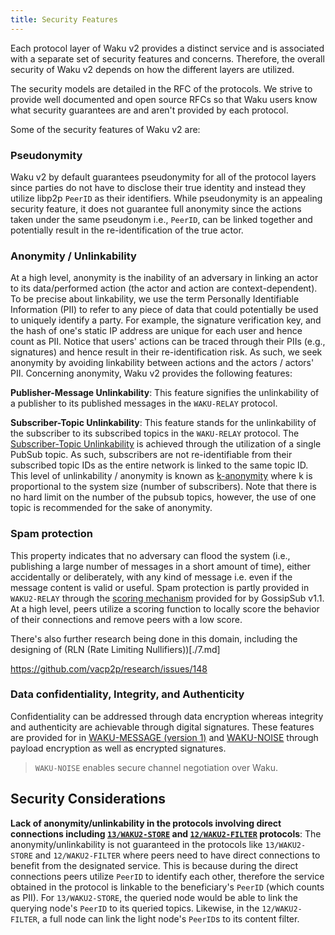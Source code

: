 ```yaml
---
title: Security Features
---
```


Each protocol layer of Waku v2 provides a distinct service and is associated with a separate set of security features and concerns.
Therefore, the overall security of Waku v2 depends on how the different layers are utilized.

The security models are detailed in the RFC of the protocols.
We strive to provide well documented and open source RFCs so that Waku users know what security guarantees are and aren't provided by each protocol.

Some of the security features of Waku v2 are:

### Pseudonymity

Waku v2 by default guarantees pseudonymity for all of the protocol layers since parties do not have to disclose their true identity
and instead they utilize libp2p `PeerID` as their identifiers.
While pseudonymity is an appealing security feature, it does not guarantee full anonymity since the actions taken under the same pseudonym
i.e., `PeerID`, can be linked together and potentially result in the re-identification of the true actor.

### Anonymity / Unlinkability

At a high level, anonymity is the inability of an adversary in linking an actor to its data/performed action (the actor and action are context-dependent).
To be precise about linkability, we use the term Personally Identifiable Information (PII) to refer to any piece of data that could potentially be used to uniquely identify a party.
For example, the signature verification key, and the hash of one's static IP address are unique for each user and hence count as PII.
Notice that users' actions can be traced through their PIIs (e.g., signatures) and hence result in their re-identification risk.
As such, we seek anonymity by avoiding linkability between actions and the actors / actors' PII. Concerning anonymity, Waku v2 provides the following features:

**Publisher-Message Unlinkability**:
This feature signifies the unlinkability of a publisher to its published messages in the `WAKU-RELAY` protocol.

**Subscriber-Topic Unlinkability**:
This feature stands for the unlinkability of the subscriber to its subscribed topics in the `WAKU-RELAY` protocol.
The [Subscriber-Topic Unlinkability](https://rfc.vac.dev/spec/11/#security-analysis) is achieved through the utilization of a single PubSub topic.
As such, subscribers are not re-identifiable from their subscribed topic IDs as the entire network is linked to the same topic ID.
This level of unlinkability / anonymity is known as [k-anonymity](https://www.privitar.com/blog/k-anonymity-an-introduction/) where k is proportional to the system size (number of subscribers).
Note that there is no hard limit on the number of the pubsub topics, however, the use of one topic is recommended for the sake of anonymity.

### Spam protection

This property indicates that no adversary can flood the system (i.e., publishing a large number of messages in a short amount of time), either accidentally or deliberately, with any kind of message i.e. even if the message content is valid or useful.
Spam protection is partly provided in `WAKU2-RELAY` through the [scoring mechanism](https://github.com/libp2p/specs/blob/master/pubsub/gossipsub/gossipsub-v1.1.md#spam-protection-measures) provided for by GossipSub v1.1.
At a high level, peers utilize a scoring function to locally score the behavior of their connections and remove peers with a low score.

There's also further research being done in this domain, including the designing of (RLN (Rate Limiting Nullifiers))[./7.md]

https://github.com/vacp2p/research/issues/148

### Data confidentiality, Integrity, and Authenticity

Confidentiality can be addressed through data encryption whereas integrity and authenticity are achievable through digital signatures.
These features are provided for in [WAKU-MESSAGE (version 1)](https://rfc.vac.dev/spec/14#version-1) and [WAKU-NOISE](https://rfc.vac.dev/spec/35/) through payload encryption as well as encrypted signatures.

> `WAKU-NOISE` enables secure channel negotiation over Waku.

## Security Considerations

**Lack of anonymity/unlinkability in the protocols involving direct connections including [`13/WAKU2-STORE`](https://rfc.vac.dev/spec/13/) and [`12/WAKU2-FILTER`](https://rfc.vac.dev/spec/12/) protocols**:
The anonymity/unlinkability is not guaranteed in the protocols like `13/WAKU2-STORE` and `12/WAKU2-FILTER` where peers need to have direct connections to benefit from the designated service.
This is because during the direct connections peers utilize `PeerID` to identify each other,
therefore the service obtained in the protocol is linkable to the beneficiary's `PeerID` (which counts as PII).
For `13/WAKU2-STORE`, the queried node would be able to link the querying node's `PeerID` to its queried topics.
Likewise, in the `12/WAKU2-FILTER`, a full node can link the light node's `PeerID`s to its content filter.
